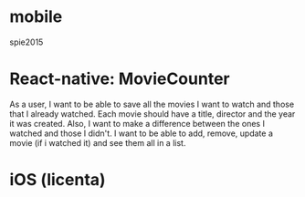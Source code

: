 # mobile
spie2015

# React-native: MovieCounter

As a user, I want to be able to save all the movies I want to watch and those that I already watched.
Each movie should have a title, director and the year it was created. Also, I want to make a difference between the ones I watched and those I didn't.
I want to be able to add, remove, update a movie (if i watched it) and see them all in a list.

# iOS (licenta)
